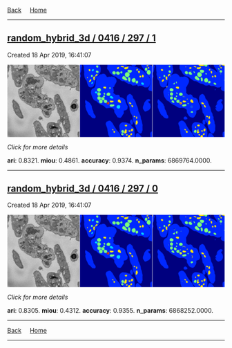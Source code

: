 
[Back](..)&nbsp;&nbsp;&nbsp;&nbsp;&nbsp;[Home](https://leapmanlab.github.io/snapshots)

---

<div class="summary"><a href="1"><h2>random_hybrid_3d / 0416 / 297 / 1</h2></a><p>Created 18 Apr 2019, 16:41:07
</p><a href="1"><img src="1/media/summary.png" align="center"></a><p>
<i>Click for more details</i>
</p></div>

**ari**: 0.8321. **miou**: 0.4861. **accuracy**: 0.9374. **n_params**: 6869764.0000. 

---

<div class="summary"><a href="0"><h2>random_hybrid_3d / 0416 / 297 / 0</h2></a><p>Created 18 Apr 2019, 16:41:07
</p><a href="0"><img src="0/media/summary.png" align="center"></a><p>
<i>Click for more details</i>
</p></div>

**ari**: 0.8305. **miou**: 0.4312. **accuracy**: 0.9355. **n_params**: 6868252.0000. 

---

[Back](..)&nbsp;&nbsp;&nbsp;&nbsp;&nbsp;[Home](https://leapmanlab.github.io/snapshots)

---
